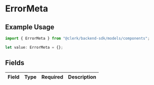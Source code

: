 # ErrorMeta

## Example Usage

```typescript
import { ErrorMeta } from "@clerk/backend-sdk/models/components";

let value: ErrorMeta = {};
```

## Fields

| Field       | Type        | Required    | Description |
| ----------- | ----------- | ----------- | ----------- |